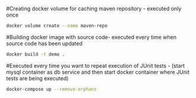 #Creating docker volume for caching maven repository - executed only once
```sh
docker volume create --name maven-repo
```

#Building docker image with source code- executed every time when source code has been updated 
```sh
docker build -t demo .
```

#Executed every time you want to repeat execution of JUnit tests - (start mysql container as db service and then start docker container where JUnit tests are being executed)
```sh
docker-compose up --remove-orphans
```
